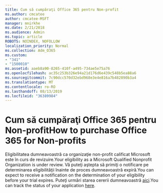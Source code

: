 ```yaml
---
title: Cum să cumpăraţi Office 365 pentru Non-profit
ms.author: cmcatee
author: cmcatee-MSFT
manager: mnirkhe
ms.date: 2/21/2018
ms.audience: Admin
ms.topic: article
ROBOTS: NOINDEX, NOFOLLOW
localization_priority: Normal
ms.collection: Adm_O365
ms.custom:
- "341"
- "1500010"
ms.assetid: aaeb8a90-8265-410f-a495-734ae5e75a76
ms.openlocfilehash: ac35c253b326e94a21d176d6e439c548b5ea88a6
ms.sourcegitcommit: 7c90dcc570d32ebd968e3e4e816a7b482890b3a4
ms.translationtype: MT
ms.contentlocale: ro-RO
ms.lasthandoff: 08/13/2019
ms.locfileid: "36389984"
---
```

# <a name="how-to-purchase-office-365-for-non-profits"></a><span data-ttu-id="23e14-102">Cum să cumpăraţi Office 365 pentru Non-profit</span><span class="sxs-lookup"><span data-stu-id="23e14-102">How to purchase Office 365 for Non-profits</span></span>

<span data-ttu-id="23e14-103">Eligibilitatea dumneavoastră ca organizaţie non-profit calificat Microsoft este în curs de revizuire.</span><span class="sxs-lookup"><span data-stu-id="23e14-103">Your eligibility as a Microsoft Qualified Nonprofit Organization is under review.</span></span> <span data-ttu-id="23e14-104">Vă puteţi aştepta să primiţi o notificare pe determinarea eligibilităţii înainte de proces dumneavoastră expiră.</span><span class="sxs-lookup"><span data-stu-id="23e14-104">You can expect to receive a notification on the determination of your eligibility before your trial expires.</span></span> <span data-ttu-id="23e14-105">Puteţi urmări starea cererii dumneavoastră [aici](http://eligibilityweb.azurewebsites.net/).</span><span class="sxs-lookup"><span data-stu-id="23e14-105">You can track the status of your application [here](http://eligibilityweb.azurewebsites.net/).</span></span>
